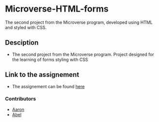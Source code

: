 # Microverse-HTML-forms
The second project from the Microverse program, developed using HTML and styled with CSS.

## Desciption
- The second project from the Microverse program. Project designed for the learning of forms styling with CSS

## Link to the assignement
- The assignement can be found [here](https://www.theodinproject.com/courses/html5-and-css3/lessons/forms-for-collecting-data)

### Contributors
- [Aaron](https://github.com/aaronsekisambu)
- [Abel](https://github.com/alvp01)
